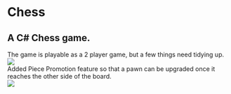 <h1>Chess</h1>
<h2>A C# Chess game.</h2>
The game is playable as a 2 player game, but a few things need tidying up.
<br>
<img src="https://github.com/pda87/Chess/blob/master/images/chess1.PNG">
<br>
Added Piece Promotion feature so that a pawn can be upgraded once it reaches the other side of the board.
<br>
<img src="https://github.com/pda87/Chess/blob/master/images/chess2.PNG">
